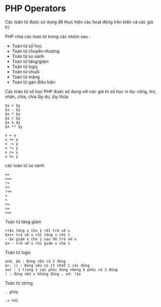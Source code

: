 # PHP Operators

Các toán tử được sử dụng để thực hiện các hoạt động trên biến và các giá trị 

PHP chia các toán tử trong các nhóm sau : 

- Toán tử số học
- Toán tử chuyển nhượng 
- Toán tử so sánh 
- Toán tử tăng/giảm
- Toán tử logic
- Toán tử chuỗi
- Toán tử mảng
- Toán tử gán điều kiện 

Các toán tử số học PHP được sử dụng với các giá trị số học ví dụ: cộng, trừ, nhân, chia, chia lấy dư, lũy thừa. 
```
$x + $y
$x - $y
$x * $y
$x / $y
$x % $y
$x ** $y
```

```
x = y
x += y
x -= y
x *= y
x /= y
x %= y
```

các toán tử so sánh 

```
==
===
!=
<>
!==
>
<
>=
<=
<=>
```

Toán tử tăng giảm 

```
++$x tăng x cho 1 rồi trả về x
$x++ trả về x rồi tăng x cho 1
--$x giảm x cho 1 sau đó trả về x
$x-- trả về x rồi giảm x cho 1
```

Toán tử logic 

```
and, && : Đúng nếu cả 2 đúng
or, || : Đúng nếu có ít nhất 1 cái đúng
xor : 1 trong 2 cái phải đúng nhưng k phải cả 2 đúng
! : đúng nếu x không đúng . vd: !$x
```

Toán tử string 

```
. ghép 

.= nối 

```





